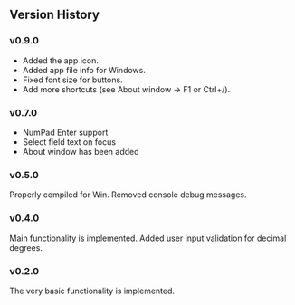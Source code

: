 ## Version History

### v0.9.0
- Added the app icon.
- Added app file info for Windows.
- Fixed font size for buttons.
- Add more shortcuts (see About window -> F1 or Ctrl+/).

### v0.7.0
- NumPad Enter support
- Select field text on focus
- About window has been added

### v0.5.0
Properly compiled for Win. Removed console debug messages.

### v0.4.0
Main functionality is implemented. Added user input validation for decimal
degrees.

### v0.2.0
The very basic functionality is implemented.
